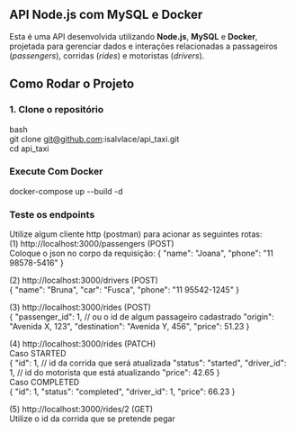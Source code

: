 ## API Node.js com MySQL e Docker

Esta é uma API desenvolvida utilizando **Node.js**, **MySQL** e **Docker**, projetada para gerenciar dados e interações relacionadas a passageiros (*passengers*), corridas (*rides*) e motoristas (*drivers*).

## Como Rodar o Projeto

### 1. Clone o repositório
bash<br>
git clone git@github.com:isalvlace/api_taxi.git<br>
cd api_taxi<br>

### Execute Com Docker
docker-compose up --build -d<br>

### Teste os endpoints
Utilize algum cliente http (postman) para acionar as seguintes rotas:<br>
(1) http://localhost:3000/passengers (POST)<br>
    Coloque o json no corpo da requisição:
    {
        "name": "Joana",
        "phone": "11 98578-5416"
    }
<br>

(2) http://localhost:3000/drivers (POST)<br>
    {
        "name": "Bruna",
        "car": "Fusca",
        "phone": "11 95542-1245"
    }
<br>

(3) http://localhost:3000/rides (POST)<br>
    {
        "passenger_id": 1, // ou o id de algum passageiro cadastrado
        "origin": "Avenida X, 123",
        "destination": "Avenida Y, 456",
        "price": 51.23
    }
<br>

(4) http://localhost:3000/rides (PATCH)<br>
    Caso STARTED<br>
    {
        "id": 1, // id da corrida que será atualizada
        "status": "started",
        "driver_id": 1, // id do motorista que está atualizando
        "price": 42.65
    }<br> 
    Caso COMPLETED<br>
    {
        "id": 1,
        "status": "completed",
        "driver_id": 1,
        "price": 66.23
    }<br> 

(5) http://localhost:3000/rides/2 (GET)<br>
    Utilize o id da corrida que se pretende pegar
